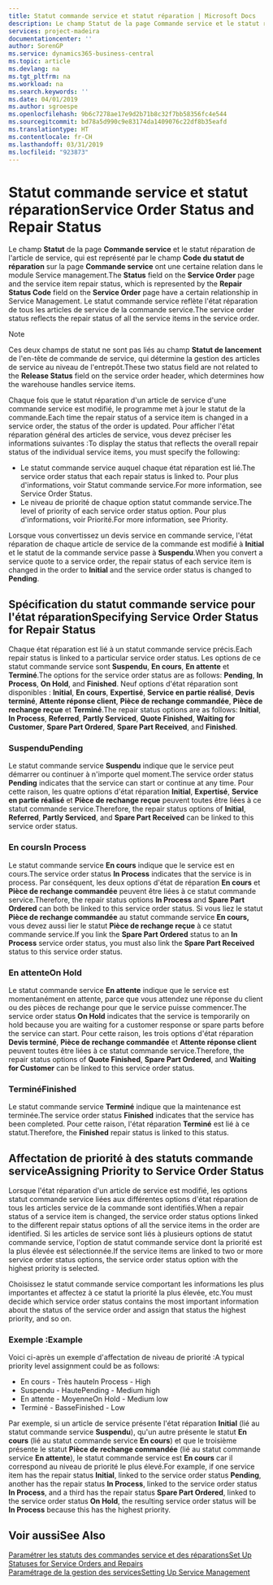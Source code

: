 ```yaml
---
title: Statut commande service et statut réparation | Microsoft Docs
description: Le champ Statut de la page Commande service et le statut réparation de l'article de service, qui est représenté par le champ Code du statut de réparation sur la page Commande service ont une certaine relation dans le module Service management. Le statut commande service reflète l'état réparation de tous les articles de service de la commande service.
services: project-madeira
documentationcenter: ''
author: SorenGP
ms.service: dynamics365-business-central
ms.topic: article
ms.devlang: na
ms.tgt_pltfrm: na
ms.workload: na
ms.search.keywords: ''
ms.date: 04/01/2019
ms.author: sgroespe
ms.openlocfilehash: 9b6c7278ae17e9d2b71b8c32f7bb58356fc4e544
ms.sourcegitcommit: bd78a5d990c9e83174da1409076c22df8b35eafd
ms.translationtype: HT
ms.contentlocale: fr-CH
ms.lasthandoff: 03/31/2019
ms.locfileid: "923873"
---
```

# <a name="service-order-status-and-repair-status"></a><span data-ttu-id="f3c84-104">Statut commande service et statut réparation</span><span class="sxs-lookup"><span data-stu-id="f3c84-104">Service Order Status and Repair Status</span></span>
<span data-ttu-id="f3c84-105">Le champ **Statut** de la page **Commande service** et le statut réparation de l'article de service, qui est représenté par le champ **Code du statut de réparation** sur la page **Commande service** ont une certaine relation dans le module Service management.</span><span class="sxs-lookup"><span data-stu-id="f3c84-105">The **Status** field on the **Service Order** page and the service item repair status, which is represented by the **Repair Status Code** field on the **Service Order** page have a certain relationship in Service Management.</span></span> <span data-ttu-id="f3c84-106">Le statut commande service reflète l'état réparation de tous les articles de service de la commande service.</span><span class="sxs-lookup"><span data-stu-id="f3c84-106">The service order status reflects the repair status of all the service items in the service order.</span></span>  

> [!NOTE]  
>  <span data-ttu-id="f3c84-107">Ces deux champs de statut ne sont pas liés au champ **Statut de lancement** de l'en\-tête de commande de service, qui détermine la gestion des articles de service au niveau de l'entrepôt.</span><span class="sxs-lookup"><span data-stu-id="f3c84-107">These two status field are not related to the **Release Status** field on the service order header, which determines how the warehouse handles service items.</span></span>  

 <span data-ttu-id="f3c84-108">Chaque fois que le statut réparation d'un article de service d'une commande service est modifié, le programme met à jour le statut de la commande.</span><span class="sxs-lookup"><span data-stu-id="f3c84-108">Each time the repair status of a service item is changed in a service order, the status of the order is updated.</span></span> <span data-ttu-id="f3c84-109">Pour afficher l'état réparation général des articles de service, vous devez préciser les informations suivantes :</span><span class="sxs-lookup"><span data-stu-id="f3c84-109">To display the status that reflects the overall repair status of the individual service items, you must specify the following:</span></span>  

* <span data-ttu-id="f3c84-110">Le statut commande service auquel chaque état réparation est lié.</span><span class="sxs-lookup"><span data-stu-id="f3c84-110">The service order status that each repair status is linked to.</span></span> <span data-ttu-id="f3c84-111">Pour plus d'informations, voir Statut commande service.</span><span class="sxs-lookup"><span data-stu-id="f3c84-111">For more information, see Service Order Status.</span></span>  
* <span data-ttu-id="f3c84-112">Le niveau de priorité de chaque option statut commande service.</span><span class="sxs-lookup"><span data-stu-id="f3c84-112">The level of priority of each service order status option.</span></span> <span data-ttu-id="f3c84-113">Pour plus d'informations, voir Priorité.</span><span class="sxs-lookup"><span data-stu-id="f3c84-113">For more information, see Priority.</span></span>  

 <span data-ttu-id="f3c84-114">Lorsque vous convertissez un devis service en commande service, l'état réparation de chaque article de service de la commande est modifié à **Initial** et le statut de la commande service passe à **Suspendu**.</span><span class="sxs-lookup"><span data-stu-id="f3c84-114">When you convert a service quote to a service order, the repair status of each service item is changed in the order to **Initial** and the service order status is changed to **Pending**.</span></span>  

## <a name="specifying-service-order-status-for-repair-status"></a><span data-ttu-id="f3c84-115">Spécification du statut commande service pour l'état réparation</span><span class="sxs-lookup"><span data-stu-id="f3c84-115">Specifying Service Order Status for Repair Status</span></span>  
<span data-ttu-id="f3c84-116">Chaque état réparation est lié à un statut commande service précis.</span><span class="sxs-lookup"><span data-stu-id="f3c84-116">Each repair status is linked to a particular service order status.</span></span> <span data-ttu-id="f3c84-117">Les options de ce statut commande service sont **Suspendu**, **En cours**, **En attente** et **Terminé**.</span><span class="sxs-lookup"><span data-stu-id="f3c84-117">The options for the service order status are as follows: **Pending**, **In Process**, **On Hold**, and **Finished**.</span></span> <span data-ttu-id="f3c84-118">Neuf options d'état réparation sont disponibles : **Initial**, **En cours**, **Expertisé**, **Service en partie réalisé**, **Devis terminé**, **Attente réponse client**, **Pièce de rechange commandée**, **Pièce de rechange reçue** et **Terminé**.</span><span class="sxs-lookup"><span data-stu-id="f3c84-118">The repair status options are as follows: **Initial**, **In Process**, **Referred**, **Partly Serviced**, **Quote Finished**, **Waiting for Customer**, **Spare Part Ordered**, **Spare Part Received**, and **Finished**.</span></span>  

### <a name="pending"></a><span data-ttu-id="f3c84-119">Suspendu</span><span class="sxs-lookup"><span data-stu-id="f3c84-119">Pending</span></span>  
<span data-ttu-id="f3c84-120">Le statut commande service **Suspendu** indique que le service peut démarrer ou continuer à n'importe quel moment.</span><span class="sxs-lookup"><span data-stu-id="f3c84-120">The service order status **Pending** indicates that the service can start or continue at any time.</span></span> <span data-ttu-id="f3c84-121">Pour cette raison, les quatre options d'état réparation **Initial**, **Expertisé**, **Service en partie réalisé** et **Pièce de rechange reçue** peuvent toutes être liées à ce statut commande service.</span><span class="sxs-lookup"><span data-stu-id="f3c84-121">Therefore, the repair status options of **Initial**, **Referred**, **Partly Serviced**, and **Spare Part Received** can be linked to this service order status.</span></span>  

### <a name="in-process"></a><span data-ttu-id="f3c84-122">En cours</span><span class="sxs-lookup"><span data-stu-id="f3c84-122">In Process</span></span>  
<span data-ttu-id="f3c84-123">Le statut commande service **En cours** indique que le service est en cours.</span><span class="sxs-lookup"><span data-stu-id="f3c84-123">The service order status **In Process** indicates that the service is in process.</span></span> <span data-ttu-id="f3c84-124">Par conséquent, les deux options d'état de réparation **En cours** et **Pièce de rechange commandée** peuvent être liées à ce statut commande service.</span><span class="sxs-lookup"><span data-stu-id="f3c84-124">Therefore, the repair status options **In Process** and **Spare Part Ordered** can both be linked to this service order status.</span></span> <span data-ttu-id="f3c84-125">Si vous liez le statut **Pièce de rechange commandée** au statut commande service **En cours,** vous devez aussi lier le statut **Pièce de rechange reçue** à ce statut commande service.</span><span class="sxs-lookup"><span data-stu-id="f3c84-125">If you link the **Spare Part Ordered** status to an **In Process** service order status, you must also link the **Spare Part Received** status to this service order status.</span></span>  

### <a name="on-hold"></a><span data-ttu-id="f3c84-126">En attente</span><span class="sxs-lookup"><span data-stu-id="f3c84-126">On Hold</span></span>  
<span data-ttu-id="f3c84-127">Le statut commande service **En attente** indique que le service est momentanément en attente, parce que vous attendez une réponse du client ou des pièces de rechange pour que le service puisse commencer.</span><span class="sxs-lookup"><span data-stu-id="f3c84-127">The service order status **On Hold** indicates that the service is temporarily on hold because you are waiting for a customer response or spare parts before the service can start.</span></span> <span data-ttu-id="f3c84-128">Pour cette raison, les trois options d'état réparation **Devis terminé**, **Pièce de rechange commandée** et **Attente réponse client** peuvent toutes être liées à ce statut commande service.</span><span class="sxs-lookup"><span data-stu-id="f3c84-128">Therefore, the repair status options of **Quote Finished**, **Spare Part Ordered**, and **Waiting for Customer** can be linked to this service order status.</span></span>  

### <a name="finished"></a><span data-ttu-id="f3c84-129">Terminé</span><span class="sxs-lookup"><span data-stu-id="f3c84-129">Finished</span></span>  
<span data-ttu-id="f3c84-130">Le statut commande service **Terminé** indique que la maintenance est terminée.</span><span class="sxs-lookup"><span data-stu-id="f3c84-130">The service order status **Finished** indicates that the service has been completed.</span></span> <span data-ttu-id="f3c84-131">Pour cette raison, l'état réparation **Terminé** est lié à ce statut.</span><span class="sxs-lookup"><span data-stu-id="f3c84-131">Therefore, the **Finished** repair status is linked to this status.</span></span>  

## <a name="assigning-priority-to-service-order-status"></a><span data-ttu-id="f3c84-132">Affectation de priorité à des statuts commande service</span><span class="sxs-lookup"><span data-stu-id="f3c84-132">Assigning Priority to Service Order Status</span></span>  
<span data-ttu-id="f3c84-133">Lorsque l'état réparation d'un article de service est modifié, les options statut commande service liées aux différentes options d'état réparation de tous les articles service de la commande sont identifiés.</span><span class="sxs-lookup"><span data-stu-id="f3c84-133">When a repair status of a service item is changed, the service order status options linked to the different repair status options of all the service items in the order are identified.</span></span> <span data-ttu-id="f3c84-134">Si les articles de service sont liés à plusieurs options de statut commande service, l'option de statut commande service dont la priorité est la plus élevée est sélectionnée.</span><span class="sxs-lookup"><span data-stu-id="f3c84-134">If the service items are linked to two or more service order status options, the service order status option with the highest priority is selected.</span></span>  

<span data-ttu-id="f3c84-135">Choisissez le statut commande service comportant les informations les plus importantes et affectez à ce statut la priorité la plus élevée, etc.</span><span class="sxs-lookup"><span data-stu-id="f3c84-135">You must decide which service order status contains the most important information about the status of the service order and assign that status the highest priority, and so on.</span></span>  

### <a name="example"></a><span data-ttu-id="f3c84-136">Exemple :</span><span class="sxs-lookup"><span data-stu-id="f3c84-136">Example</span></span>  
<span data-ttu-id="f3c84-137">Voici ci-après un exemple d'affectation de niveau de priorité :</span><span class="sxs-lookup"><span data-stu-id="f3c84-137">A typical priority level assignment could be as follows:</span></span>  

* <span data-ttu-id="f3c84-138">En cours - Très haute</span><span class="sxs-lookup"><span data-stu-id="f3c84-138">In Process - High</span></span>  
* <span data-ttu-id="f3c84-139">Suspendu - Haute</span><span class="sxs-lookup"><span data-stu-id="f3c84-139">Pending - Medium high</span></span>  
* <span data-ttu-id="f3c84-140">En attente - Moyenne</span><span class="sxs-lookup"><span data-stu-id="f3c84-140">On Hold - Medium low</span></span>  
* <span data-ttu-id="f3c84-141">Terminé - Basse</span><span class="sxs-lookup"><span data-stu-id="f3c84-141">Finished - Low</span></span>  

<span data-ttu-id="f3c84-142">Par exemple, si un article de service présente l'état réparation **Initial** (lié au statut commande service **Suspendu**), qu'un autre présente le statut **En cours** (lié au statut commande service **En cours**) et que le troisième présente le statut **Pièce de rechange commandée** (lié au statut commande service **En attente**), le statut commande service est **En cours** car il correspond au niveau de priorité le plus élevé.</span><span class="sxs-lookup"><span data-stu-id="f3c84-142">For example, if one service item has the repair status **Initial**, linked to the service order status **Pending**, another has the repair status **In Process**, linked to the service order status **In Process**, and a third has the repair status **Spare Part Ordered**, linked to the service order status **On Hold**, the resulting service order status will be **In Process** because this has the highest priority.</span></span>  

## <a name="see-also"></a><span data-ttu-id="f3c84-143">Voir aussi</span><span class="sxs-lookup"><span data-stu-id="f3c84-143">See Also</span></span>  
[<span data-ttu-id="f3c84-144">Paramétrer les statuts des commandes service et des réparations</span><span class="sxs-lookup"><span data-stu-id="f3c84-144">Set Up Statuses for Service Orders and Repairs</span></span>](service-order-repair-status.md)  
[<span data-ttu-id="f3c84-145">Paramétrage de la gestion des services</span><span class="sxs-lookup"><span data-stu-id="f3c84-145">Setting Up Service Management</span></span>](service-setup-service.md)  
